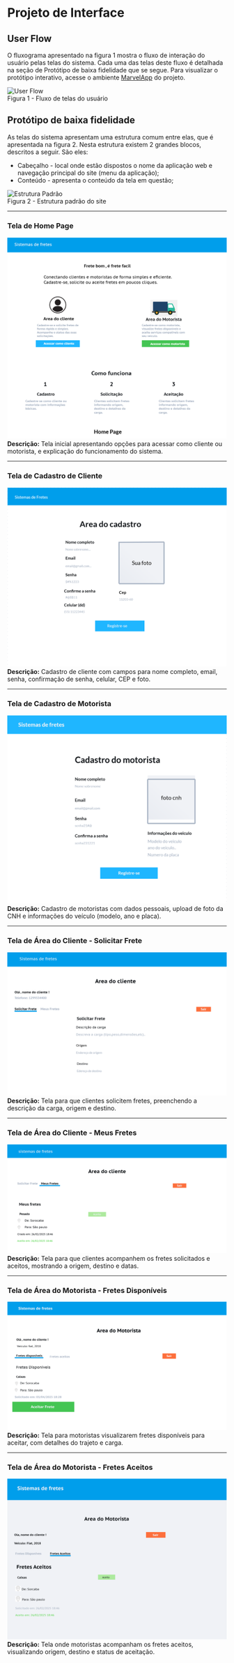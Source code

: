# Projeto de Interface

## User Flow
O fluxograma apresentado na figura 1 mostra o fluxo de interação do usuário pelas telas do sistema. Cada uma das telas deste fluxo é detalhada na seção de Protótipo de baixa fidelidade que se segue. Para visualizar o protótipo interativo, acesse o ambiente [MarvelApp](https://marvelapp.com/whiteboard/cx7C8ckm1cUnLtUSFXgo) do projeto.

![User Flow](img/userflow.jpg)  
Figura 1 - Fluxo de telas do usuário

## Protótipo de baixa fidelidade
As telas do sistema apresentam uma estrutura comum entre elas, que é apresentada na figura 2. Nesta estrutura existem 2 grandes blocos, descritos a seguir. São eles:
<ul>
<li>Cabeçalho - local onde estão dispostos o nome da aplicação web e navegação principal do site (menu da aplicação);</li>
<li>Conteúdo - apresenta o conteúdo da tela em questão;</li>
</ul>

![Estrutura Padrão](img/wireframe-example.png)  
Figura 2 - Estrutura padrão do site

---

### Tela de Home Page
![Home Page](img/homepage.png)  
**Descrição:** Tela inicial apresentando opções para acessar como cliente ou motorista, e explicação do funcionamento do sistema.

---

### Tela de Cadastro de Cliente
![Cadastro Cliente](img/areaedocadastro.png)  
**Descrição:** Cadastro de cliente com campos para nome completo, email, senha, confirmação de senha, celular, CEP e foto.

---

### Tela de Cadastro de Motorista
![Cadastro Motorista](img/areaedocadastromotorista.png)  
**Descrição:** Cadastro de motoristas com dados pessoais, upload de foto da CNH e informações do veículo (modelo, ano e placa).

---

### Tela de Área do Cliente - Solicitar Frete
![Solicitar Frete](img/areaedocliente.png)  
**Descrição:** Tela para que clientes solicitem fretes, preenchendo a descrição da carga, origem e destino.

---

### Tela de Área do Cliente - Meus Fretes
![Meus Fretes Cliente](img/areaedocliente2.png)  
**Descrição:** Tela para que clientes acompanhem os fretes solicitados e aceitos, mostrando a origem, destino e datas.

---

### Tela de Área do Motorista - Fretes Disponíveis
![Fretes Disponíveis Motorista](img/areaedomotorista.png)  
**Descrição:** Tela para motoristas visualizarem fretes disponíveis para aceitar, com detalhes do trajeto e carga.

---

### Tela de Área do Motorista - Fretes Aceitos
![Fretes Aceitos Motorista](img/areaedomotorista2.png)  
**Descrição:** Tela onde motoristas acompanham os fretes aceitos, visualizando origem, destino e status de aceitação.
